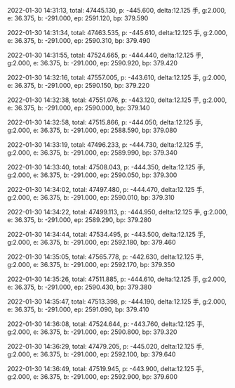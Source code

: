 2022-01-30 14:31:13, total: 47445.130, p: -445.600, delta:12.125 手, g:2.000, e: 36.375, b: -291.000, ep: 2591.120, bp: 379.590

2022-01-30 14:31:34, total: 47463.535, p: -445.610, delta:12.125 手, g:2.000, e: 36.375, b: -291.000, ep: 2590.310, bp: 379.490

2022-01-30 14:31:55, total: 47524.665, p: -444.440, delta:12.125 手, g:2.000, e: 36.375, b: -291.000, ep: 2590.920, bp: 379.420

2022-01-30 14:32:16, total: 47557.005, p: -443.610, delta:12.125 手, g:2.000, e: 36.375, b: -291.000, ep: 2590.150, bp: 379.220

2022-01-30 14:32:38, total: 47551.076, p: -443.120, delta:12.125 手, g:2.000, e: 36.375, b: -291.000, ep: 2590.000, bp: 379.140

2022-01-30 14:32:58, total: 47515.866, p: -444.050, delta:12.125 手, g:2.000, e: 36.375, b: -291.000, ep: 2588.590, bp: 379.080

2022-01-30 14:33:19, total: 47496.233, p: -444.730, delta:12.125 手, g:2.000, e: 36.375, b: -291.000, ep: 2589.990, bp: 379.340

2022-01-30 14:33:40, total: 47508.043, p: -444.350, delta:12.125 手, g:2.000, e: 36.375, b: -291.000, ep: 2590.050, bp: 379.300

2022-01-30 14:34:02, total: 47497.480, p: -444.470, delta:12.125 手, g:2.000, e: 36.375, b: -291.000, ep: 2590.010, bp: 379.310

2022-01-30 14:34:22, total: 47499.113, p: -444.950, delta:12.125 手, g:2.000, e: 36.375, b: -291.000, ep: 2589.290, bp: 379.280

2022-01-30 14:34:44, total: 47534.495, p: -443.500, delta:12.125 手, g:2.000, e: 36.375, b: -291.000, ep: 2592.180, bp: 379.460

2022-01-30 14:35:05, total: 47565.778, p: -442.630, delta:12.125 手, g:2.000, e: 36.375, b: -291.000, ep: 2592.170, bp: 379.350

2022-01-30 14:35:26, total: 47511.885, p: -444.610, delta:12.125 手, g:2.000, e: 36.375, b: -291.000, ep: 2590.430, bp: 379.380

2022-01-30 14:35:47, total: 47513.398, p: -444.190, delta:12.125 手, g:2.000, e: 36.375, b: -291.000, ep: 2591.090, bp: 379.410

2022-01-30 14:36:08, total: 47524.644, p: -443.760, delta:12.125 手, g:2.000, e: 36.375, b: -291.000, ep: 2590.800, bp: 379.320

2022-01-30 14:36:29, total: 47479.205, p: -445.020, delta:12.125 手, g:2.000, e: 36.375, b: -291.000, ep: 2592.100, bp: 379.640

2022-01-30 14:36:49, total: 47519.945, p: -443.900, delta:12.125 手, g:2.000, e: 36.375, b: -291.000, ep: 2592.900, bp: 379.600